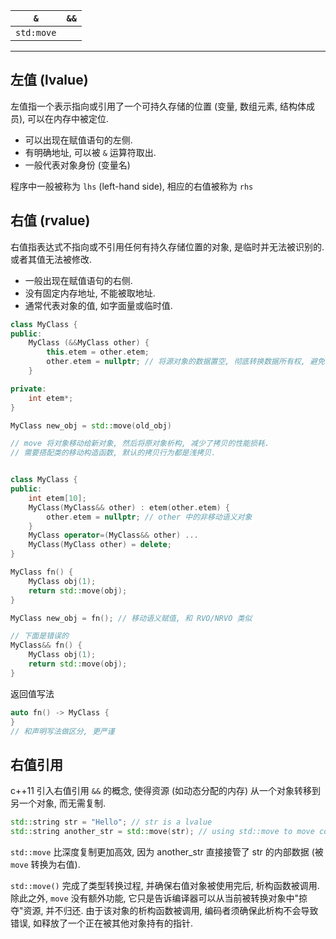
| `&` | `&&` |
| -------- | --- |
| `std:move`         |     |

***

## 左值 (lvalue)

左值指一个表示指向或引用了一个可持久存储的位置 (变量, 数组元素, 结构体成员), 可以在内存中被定位.

- 可以出现在赋值语句的左侧.
- 有明确地址, 可以被 `&` 运算符取出.
- 一般代表对象身份 (变量名)

程序中一般被称为 `lhs` (left-hand side), 相应的右值被称为 `rhs`

## 右值 (rvalue)

右值指表达式不指向或不引用任何有持久存储位置的对象, 是临时并无法被识别的. 或者其值无法被修改.

- 一般出现在赋值语句的右侧.
- 没有固定内存地址, 不能被取地址.
- 通常代表对象的值, 如字面量或临时值.


```cpp
class MyClass {
public:
	MyClass (&&MyClass other) {
		this.etem = other.etem;
		other.etem = nullptr; // 将源对象的数据置空, 彻底转换数据所有权, 避免错误释放
	}

private:
	int etem*;
}

MyClass new_obj = std::move(old_obj) 

// move 将对象移动给新对象, 然后将原对象析构, 减少了拷贝的性能损耗.
// 需要搭配类的移动构造函数, 默认的拷贝行为都是浅拷贝.

```

```cpp

class MyClass {
public:
	int etem[10];
	MyClass(MyClass&& other) : etem(other.etem) {
		other.etem = nullptr; // other 中的非移动语义对象
	}
	MyClass operator=(MyClass&& other) ...
	MyClass(MyClass other) = delete;
}

MyClass fn() {
	MyClass obj(1);
	return std::move(obj);
}

MyClass new_obj = fn(); // 移动语义赋值, 和 RVO/NRVO 类似

// 下面是错误的
MyClass&& fn() {
	MyClass obj(1);
	return std::move(obj);
}
```

返回值写法

```cpp
auto fn() -> MyClass {
} 
// 和声明写法做区分, 更严谨
```

## 右值引用

c++11 引入右值引用 `&&` 的概念, 使得资源 (如动态分配的内存) 从一个对象转移到另一个对象, 而无需复制.

```cpp
std::string str = "Hello"; // str is a lvalue
std::string another_str = std::move(str); // using std::move to move content of str to another_str 
```

`std::move` 比深度复制更加高效, 因为 another_str 直接接管了 str 的内部数据 (被 `move` 转换为右值).

`std::move()` 完成了类型转换过程, 并确保右值对象被使用完后, 析构函数被调用. 除此之外, `move` 没有额外功能, 它只是告诉编译器可以从当前被转换对象中"掠夺"资源, 并不归还. 由于该对象的析构函数被调用, 编码者须确保此析构不会导致错误, 如释放了一个正在被其他对象持有的指针. 